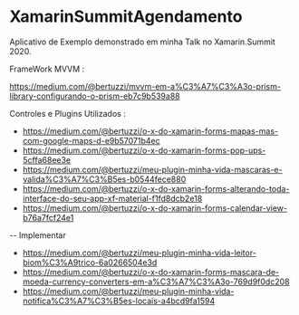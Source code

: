 # XamarinSummitAgendamento

Aplicativo de Exemplo demonstrado em minha Talk no Xamarin.Summit 2020.

FrameWork MVVM :

https://medium.com/@bertuzzi/mvvm-em-a%C3%A7%C3%A3o-prism-library-configurando-o-prism-eb7c9b539a88

Controles e Plugins Utilizados :

 * https://medium.com/@bertuzzi/o-x-do-xamarin-forms-mapas-mas-com-google-maps-d-e9b57071b4ec
 * https://medium.com/@bertuzzi/o-x-do-xamarin-forms-pop-ups-5cffa68ee3e
 * https://medium.com/@bertuzzi/meu-plugin-minha-vida-mascaras-e-valida%C3%A7%C3%B5es-b0544fece880
 * https://medium.com/@bertuzzi/o-x-do-xamarin-forms-alterando-toda-interface-do-seu-app-xf-material-f1fd8dcb2e18
 * https://medium.com/@bertuzzi/o-x-do-xamarin-forms-calendar-view-b76a7fcf24e1
 
 -- Implementar
 
 * https://medium.com/@bertuzzi/meu-plugin-minha-vida-leitor-biom%C3%A9trico-6a0266504e3d
 * https://medium.com/@bertuzzi/o-x-do-xamarin-forms-mascara-de-moeda-currency-converters-em-a%C3%A7%C3%A3o-769d9f0dc208
 * https://medium.com/@bertuzzi/meu-plugin-minha-vida-notifica%C3%A7%C3%B5es-locais-a4bcd9fa1594
 
 

